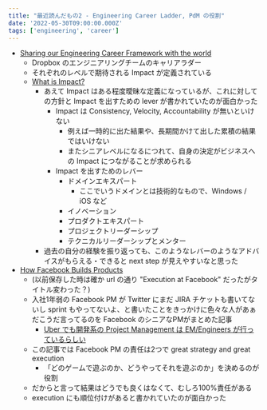 ```yaml
---
title: "最近読んだもの2 - Engineering Career Ladder, PdM の役割"
date: '2022-05-30T09:00:00.000Z'
tags: ['engineering', 'career']
---
```


- [Sharing our Engineering Career Framework with the world](https://dropbox.tech/culture/sharing-our-engineering-career-framework-with-the-world)
	- Dropbox のエンジニアリングチームのキャリアラダー
	- それぞれのレベルで期待される Impact が定義されている
	- [What is Impact?](https://dropbox.github.io/dbx-career-framework/what_is_impact.html)
		- あえて Impact はある程度曖昧な定義になっているが、これに対しての方針と Impact を出すための lever が書かれていたのが面白かった
			- Impact は Consistency, Velocity, Accountability が無いといけない
				- 例えば一時的に出た結果や、長期間かけて出した累積の結果ではいけない
				- またシニアレベルになるにつれて、自身の決定がビジネスへの Impact につながることが求められる
			- Impact を出すためのレバー
				- ドメインエキスパート
					- ここでいうドメインとは技術的なもので、Windows / iOS など
				- イノベーション
				- プロダクトエキスパート
				- プロジェクトリーダーシップ
				- テクニカルリーダーシップとメンター
		- 過去の自分の経験を振り返っても、このようなレバーのようなアドバイスがもらえる・できると next step が見えやすいなと思った
- [How Facebook Builds Products](https://productlife.to/p/-execution-at-facebook)
	- (以前保存した時は確か url の通り "Execution at Facebook" だったがタイトル変わった？)
	- 入社1年弱の Facebook PM が Twitter にまだ JIRA チケットも書いてないし sprint もやってないよ、と書いたことをきっかけに色々な人があぁだこうだ言ってるのを Facebook のシニアなPMがまとめた記事
		- [Uber でも開発系の Project Management は EM/Engineers が行っているらしい](https://twitter.com/GergelyOrosz/status/1421345357397741568)
	- この記事では Facebook PM の責任は2つで great strategy and great execution
		- 「どのゲームで遊ぶのか、どうやってそれを遊ぶのか」を決めるのが役割
	- だからと言って結果はどうでも良くはなくて、むしろ100%責任がある
	- execution にも順位付けがあると書かれていたのが面白かった
